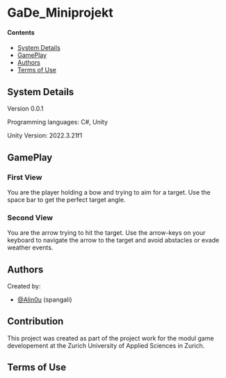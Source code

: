 # GaDe_Miniprojekt

#### Contents

- [System Details](#system-details)
- [GamePlay](#gamepkay)
- [Authors](#authors)
- [Terms of Use](#terms-of-use)

## System Details

Version 0.0.1

Programming languages: C#, Unity

Unity Version: 2022.3.21f1

## GamePlay

### First View
You are the player holding a bow and trying to aim for a target. Use the space bar to get the perfect target angle.

### Second View
You are the arrow trying to hit the target. Use the arrow-keys on your keyboard to navigate the arrow to the target and avoid abstacles or evade weather events.

## Authors
Created by:
- [@Alin0u](https://www.github.com/alin0u) (spangali)

## Contribution
This project was created as part of the project work for the modul game developement at the Zurich University of Applied Sciences in Zurich.

## Terms of Use
